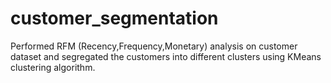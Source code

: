 # customer_segmentation
Performed RFM (Recency,Frequency,Monetary) analysis on customer dataset and segregated the customers into different clusters using KMeans clustering algorithm.
